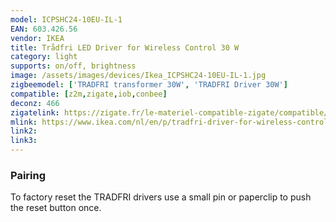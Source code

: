 ```yaml
---
model: ICPSHC24-10EU-IL-1
EAN: 603.426.56
vendor: IKEA
title: Trådfri LED Driver for Wireless Control 30 W
category: light
supports: on/off, brightness
image: /assets/images/devices/Ikea_ICPSHC24-10EU-IL-1.jpg
zigbeemodel: ['TRADFRI transformer 30W', 'TRADFRI Driver 30W']
compatible: [z2m,zigate,iob,conbee]
deconz: 466
zigatelink: https://zigate.fr/le-materiel-compatible-zigate/compatible/ikeatradfritransformateurlectriqueconnect
mlink: https://www.ikea.com/nl/en/p/tradfri-driver-for-wireless-control-grey-60342656/
link2: 
link3: 
---
```


### Pairing
To factory reset the TRADFRI drivers use a small pin or paperclip to push the reset button once.

